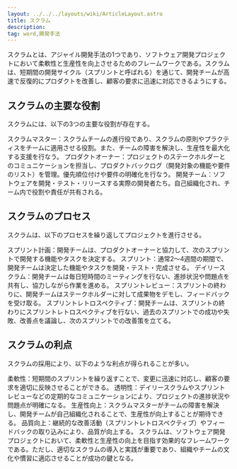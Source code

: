 ```yaml
---
layout: ../../../layouts/wiki/ArticleLayout.astro
title: スクラム
description:
tag: word,開発手法
---
```


スクラムとは、アジャイル開発手法の1つであり、ソフトウェア開発プロジェクトにおいて柔軟性と生産性を向上させるためのフレームワークである。スクラムは、短期間の開発サイクル（スプリントと呼ばれる）を通じて、開発チームが高速で反復的にプロダクトを改善し、顧客の要求に迅速に対応できるようにする。

## スクラムの主要な役割
スクラムには、以下の3つの主要な役割が存在する。

スクラムマスター：スクラムチームの進行役であり、スクラムの原則やプラクティスをチームに適用させる役割。また、チームの障害を解決し、生産性を最大化する支援を行なう。
プロダクトオーナー：プロジェクトのステークホルダーとのコミュニケーションを担当し、プロダクトバックログ（開発対象の機能や要件のリスト）を管理。優先順位付けや要件の明確化を行なう。
開発チーム：ソフトウェアを開発・テスト・リリースする実際の開発者たち。自己組織化され、チーム内で役割や責任が共有される。

## スクラムのプロセス
スクラムは、以下のプロセスを繰り返してプロジェクトを進行させる。

スプリント計画：開発チームは、プロダクトオーナーと協力して、次のスプリントで開発する機能やタスクを決定する。
スプリント：通常2〜4週間の期間で、開発チームは決定した機能やタスクを開発・テスト・完成させる。
デイリースクラム：開発チームは毎日短時間のミーティングを行ない、進捗状況や問題点を共有し、協力しながら作業を進める。
スプリントレビュー：スプリントの終わりに、開発チームはステークホルダーに対して成果物をデモし、フィードバックを受け取る。
スプリントレトロスペクティブ：開発チームは、スプリントの終わりにスプリントレトロスペクティブを行ない、過去のスプリントでの成功や失敗、改善点を議論し、次のスプリントでの改善策を立てる。

## スクラムの利点
スクラムの採用により、以下のような利点が得られることが多い。

柔軟性：短期間のスプリントを繰り返すことで、変更に迅速に対応し、顧客の要求を適切に反映させることができる。
透明性：デイリースクラムやスプリントレビューなどの定期的なコミュニケーションにより、プロジェクトの進捗状況や問題点が明確になる。
生産性向上：スクラムマスターがチームの障害を解決し、開発チームが自己組織化されることで、生産性が向上することが期待できる。
品質向上：継続的な改善活動（スプリントレトロスペクティブ）やフィードバックの取り込みにより、品質が向上する。
スクラムは、ソフトウェア開発プロジェクトにおいて、柔軟性と生産性の向上を目指す効果的なフレームワークである。ただし、適切なスクラムの導入と実践が重要であり、組織やチームの文化や慣習に適応させることが成功の鍵となる。